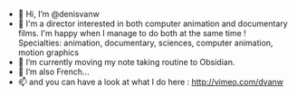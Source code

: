 - 👋 Hi, I’m @denisvanw
- 👀 I'm a director interested in both computer animation and documentary films.
I'm happy when I manage to do both at the same time !
Specialties: animation, documentary, sciences, computer animation, motion graphics
- 🌱 I’m currently moving my note taking routine to Obsidian.
- 💞️ I’m also French...
- 📫 and you can have a look at what I do here : http://vimeo.com/dvanw

<!---
denisvanw/denisvanw is a ✨ special ✨ repository because its `README.md` (this file) appears on your GitHub profile.
You can click the Preview link to take a look at your changes.
--->
